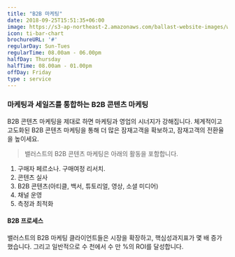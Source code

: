 ```yaml
---
title: "B2B 마케팅"
date: 2018-09-25T15:51:35+06:00
image: https://s3-ap-northeast-2.amazonaws.com/ballast-website-images/wp-content/uploads/2019/04/11223228/service-b2b.jpg
icon: ti-bar-chart
brochureURL: '#'
regularDay: Sun-Tues
regularTime: 08.00am - 06.00pm
halfDay: Thursday
halfTime: 08.00am - 01.00pm
offDay: Friday
type : service
---
```


### 마케팅과 세일즈를 통합하는 B2B 콘텐츠 마케팅 

B2B 콘텐츠 마케팅을 제대로 하면 마케팅과 영업의 시너지가 강해집니다. 체계적이고 고도화된 B2B 콘텐츠 마케팅을 통해 더 많은 잠재고객을 확보하고, 잠재고객의 전환율을 높이세요.<!--more-->


>밸러스트의 B2B 콘텐츠 마케팅은 아래의 활동을 포함합니다. 

1. 구매자 페르소나. 구매여정 리서치.
2. 콘텐츠 실사
3. B2B 콘텐츠(아티클, 백서, 튜토리얼, 영상, 소셜 미디어)
4. 채널 운영
5. 측정과 최적화

#### B2B 프로세스

밸러스트의 B2B 마케팅 클라이언트들은 시장을 확장하고, 핵심성과지표가 몇 배 증가했습니다. 그리고 일반적으로 수 천에서 수 만 %의 ROI를 달성합니다.    